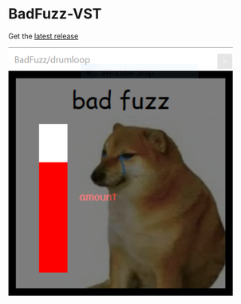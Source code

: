 # BadFuzz-VST

Get the [latest release](https://github.com/roveldman/BadFuzz-VST/releases/latest)

![screenshot.png](https://raw.githubusercontent.com/roveldman/BadFuzz-VST/master/screenshot.png)
